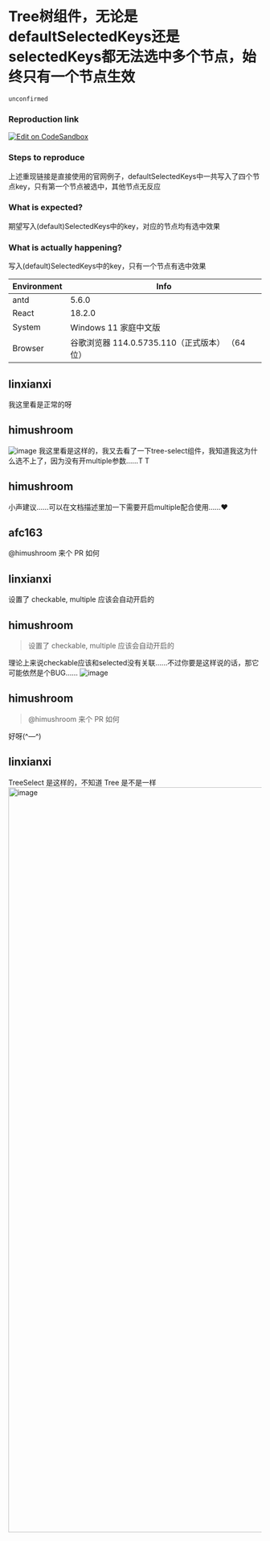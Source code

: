 # Tree树组件，无论是defaultSelectedKeys还是selectedKeys都无法选中多个节点，始终只有一个节点生效

`unconfirmed`

### Reproduction link

[![Edit on CodeSandbox](https://codesandbox.io/static/img/play-codesandbox.svg)](https://codesandbox.io/s/ji-ben-antd-5-6-0-forked-2w6f9t?file=/demo.tsx)

### Steps to reproduce

上述重现链接是直接使用的官网例子，defaultSelectedKeys中一共写入了四个节点key，只有第一个节点被选中，其他节点无反应

### What is expected?

期望写入(default)SelectedKeys中的key，对应的节点均有选中效果

### What is actually happening?

写入(default)SelectedKeys中的key，只有一个节点有选中效果

| Environment | Info                                            |
| ----------- | ----------------------------------------------- |
| antd        | 5.6.0                                           |
| React       | 18.2.0                                          |
| System      | Windows 11 家庭中文版                           |
| Browser     | 谷歌浏览器 114.0.5735.110（正式版本） （64 位） |

<!-- generated by ant-design-issue-helper. DO NOT REMOVE -->

## linxianxi

我这里看是正常的呀

## himushroom

![image](https://github.com/ant-design/ant-design/assets/19682322/13039afa-6cb4-479f-854f-29e24afb321d)
我这里看是这样的，我又去看了一下tree-select组件，我知道我这为什么选不上了，因为没有开multiple参数……T T

## himushroom

小声建议……可以在文档描述里加一下需要开启multiple配合使用……❤

## afc163

@himushroom 来个 PR 如何

## linxianxi

设置了 checkable, multiple 应该会自动开启的

## himushroom

> 设置了 checkable, multiple 应该会自动开启的

理论上来说checkable应该和selected没有关联……不过你要是这样说的话，那它可能依然是个BUG……
![image](https://github.com/ant-design/ant-design/assets/19682322/1da7e2b3-5ebd-494d-97b3-a867aeddceb1)

## himushroom

> @himushroom 来个 PR 如何

好呀(^—^)

## linxianxi

TreeSelect 是这样的，不知道 Tree 是不是一样
<img width="1480" alt="image" src="https://github.com/ant-design/ant-design/assets/47104575/26310b4d-714c-4707-ba73-e883e70a620a">
